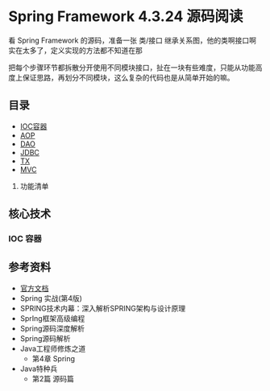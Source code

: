# Spring Framework 4.3.24 源码阅读

看 Spring Framework 的源码，准备一张 类/接口 继承关系图，他的类啊接口啊实在太多了，定义实现的方法都不知道在那

把每个步骤环节都拆散分开使用不同模块接口，扯在一块有些难度，只能从功能高度上保证思路，再划分不同模块，这么复杂的代码也是从简单开始的嘛。


##  目录
- [IOC容器](ioc/README.md)
- [AOP](aop/README.md)
- [DAO](dao/README.md)
- [JDBC](jdbc/README.md)
- [TX](tx/README.md)
- [MVC](mvc/README.md)

1.  功能清单

##  核心技术

### IOC 容器


##  参考资料
- [官方文档](../../doc_zh/spring_framework_doc_zh_4.3.24/README.md)
- Spring 实战(第4版)
- SPRING技术内幕：深入解析SPRING架构与设计原理
- SprIng框架高级编程
- Spring源码深度解析
- Spring源码解析
- Java工程师修炼之道
  - 第4章  Spring
- Java特种兵
  - 第2篇  源码篇
